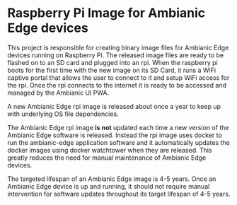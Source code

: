 # Raspberry Pi Image for Ambianic Edge devices

This project is responsible for creating binary image files for Ambianic Edge devices running on Raspberry Pi. The released image files are ready to be flashed on to an SD card and plugged into an rpi. When the raspberry pi boots for the first time with the new image on its SD Card, it runs a WiFi captive portal that allows the user to connect to it and setup WiFi access for the rpi. Once the rpi connects to the internet it is ready to be accessed and managed by the Ambianic UI PWA.

A new Ambianic Edge rpi image is released about once a year to keep up with underlying OS file dependencies. 

The Ambianic Edge rpi image **is not** updated each time a new version of the Ambianic Edge software is released. Instead the rpi image uses docker to run the ambianic-edge application software and it automatically updates the docker images using docker watchtower when they are released. This greatly reduces the need for manual maintenance of Ambianic Edge devices.

The targeted lifespan of an Ambianic Edge image is 4-5 years. Once an Ambianic Edge device is up and running, it should not require manual intervention for software updates throughout its target lifespan of 4-5 years. 

